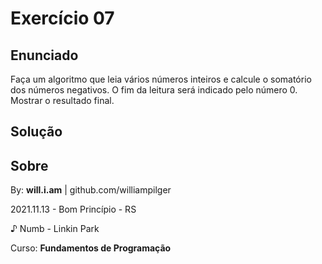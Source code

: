 # Exercício 07

## Enunciado

Faça um algoritmo que leia vários números inteiros e calcule o somatório dos números negativos. O fim da leitura será indicado pelo número 0. Mostrar o resultado final.

## Solução

<!--
```py

soma = 0
while True:
    valor = int(input("Digite um valor: "))
    if(valor == 0):
        break
    if(valor < 0):
        soma += valor

print(f"A soma dos negativos é: {soma}")

```
-->

## Sobre

By: **will.i.am** | github.com/williampilger

2021.11.13 - Bom Princípio - RS

♪ Numb - Linkin Park

Curso: **Fundamentos de Programação**
